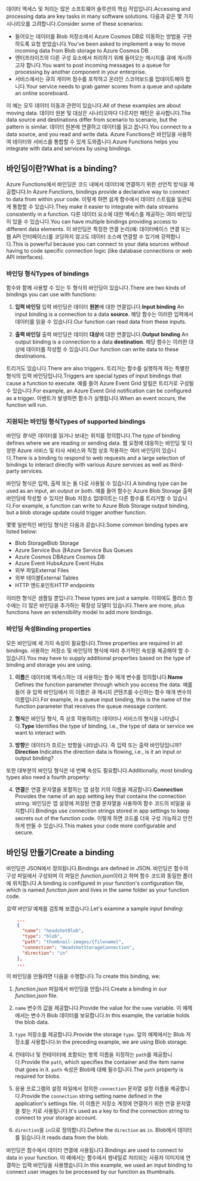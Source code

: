 <span data-ttu-id="d9c79-101">데이터 액세스 및 처리는 많은 소프트웨어 솔루션의 핵심 작업입니다.</span><span class="sxs-lookup"><span data-stu-id="d9c79-101">Accessing and processing data are key tasks in many software solutions.</span></span> <span data-ttu-id="d9c79-102">다음과 같은 몇 가지 시나리오를 고려합니다.</span><span class="sxs-lookup"><span data-stu-id="d9c79-102">Consider some of these scenarios:</span></span>

* <span data-ttu-id="d9c79-103">들어오는 데이터를 Blob 저장소에서 Azure Cosmos DB로 이동하는 방법을 구현하도록 요청 받았습니다.</span><span class="sxs-lookup"><span data-stu-id="d9c79-103">You've been asked to implement a way to move incoming data from Blob storage to Azure Cosmos DB.</span></span>
* <span data-ttu-id="d9c79-104">엔터프라이즈의 다른 구성 요소에서 처리하기 위해 들어오는 메시지를 큐에 게시하고자 합니다.</span><span class="sxs-lookup"><span data-stu-id="d9c79-104">You want to post incoming messages to a queue for processing by another component in your enterprise.</span></span>
* <span data-ttu-id="d9c79-105">서비스에서는 큐의 게이머 점수를 포착하고 온라인 스코어보드를 업데이트해야 합니다.</span><span class="sxs-lookup"><span data-stu-id="d9c79-105">Your service needs to grab gamer scores from a queue and update an online scoreboard.</span></span>

<span data-ttu-id="d9c79-106">이 예는 모두 데이터 이동과 관련이 있습니다.</span><span class="sxs-lookup"><span data-stu-id="d9c79-106">All of these examples are about moving data.</span></span> <span data-ttu-id="d9c79-107">데이터 원본 및 대상은 시나리오마다 다르지만 패턴은 유사합니다.</span><span class="sxs-lookup"><span data-stu-id="d9c79-107">The data source and destinations differ from scenario to scenario, but the pattern is similar.</span></span> <span data-ttu-id="d9c79-108">데이터 원본에 연결하고 데이터를 읽고 씁니다.</span><span class="sxs-lookup"><span data-stu-id="d9c79-108">You connect to a data source, and you read and write data.</span></span> <span data-ttu-id="d9c79-109">Azure Functions은 바인딩을 사용하여 데이터와 서비스를 통합할 수 있게 도와줍니다.</span><span class="sxs-lookup"><span data-stu-id="d9c79-109">Azure Functions helps you integrate with data and services by using bindings.</span></span> 

## <a name="what-is-a-binding"></a><span data-ttu-id="d9c79-110">바인딩이란?</span><span class="sxs-lookup"><span data-stu-id="d9c79-110">What is a binding?</span></span>

<span data-ttu-id="d9c79-111">Azure Functions에서 바인딩은 코드 내에서 데이터에 연결하기 위한 선언적 방식을 제공합니다.</span><span class="sxs-lookup"><span data-stu-id="d9c79-111">In Azure Functions, bindings provide a declarative way to connect to data from within your code.</span></span> <span data-ttu-id="d9c79-112">이렇게 하면 쉽게 함수에서 데이터 스트림을 일관되게 통합할 수 있습니다.</span><span class="sxs-lookup"><span data-stu-id="d9c79-112">They make it easier to integrate with data streams consistently in a function.</span></span> <span data-ttu-id="d9c79-113">다른 데이터 요소에 대한 액세스를 제공하는 여러 바인딩이 있을 수 있습니다.</span><span class="sxs-lookup"><span data-stu-id="d9c79-113">You can have multiple bindings providing access to different data elements.</span></span> <span data-ttu-id="d9c79-114">이 바인딩은 특정한 연결 논리(예: 데이터베이스 연결 또는 웹 API 인터페이스)를 코딩하지 않고도 데이터 소스에 연결할 수 있기에 강력합니다.</span><span class="sxs-lookup"><span data-stu-id="d9c79-114">This is powerful because you can connect to your data sources without having to code specific connection logic (like database connections or web API interfaces).</span></span>

### <a name="types-of-bindings"></a><span data-ttu-id="d9c79-115">바인딩 형식</span><span class="sxs-lookup"><span data-stu-id="d9c79-115">Types of bindings</span></span>

<span data-ttu-id="d9c79-116">함수와 함께 사용할 수 있는 두 형식의 바인딩이 있습니다.</span><span class="sxs-lookup"><span data-stu-id="d9c79-116">There are two kinds of bindings you can use with functions:</span></span>

1. <span data-ttu-id="d9c79-117">**입력 바인딩** 입력 바인딩은 데이터 **원본**에 대한 연결입니다.</span><span class="sxs-lookup"><span data-stu-id="d9c79-117">**Input binding** An input binding is a connection to a data **source**.</span></span> <span data-ttu-id="d9c79-118">해당 함수는 이러한 입력에서 데이터를 읽을 수 있습니다.</span><span class="sxs-lookup"><span data-stu-id="d9c79-118">Our function can read data from these inputs.</span></span>

1. <span data-ttu-id="d9c79-119">**출력 바인딩** 출력 바인딩은 데이터 **대상**에 대한 연결입니다.</span><span class="sxs-lookup"><span data-stu-id="d9c79-119">**Output binding** An output binding is a connection to a data **destination**.</span></span> <span data-ttu-id="d9c79-120">해당 함수는 이러한 대상에 데이터를 작성할 수 있습니다.</span><span class="sxs-lookup"><span data-stu-id="d9c79-120">Our function can write data to these destinations.</span></span>

<span data-ttu-id="d9c79-121">트리거도 있습니다.</span><span class="sxs-lookup"><span data-stu-id="d9c79-121">There are also triggers.</span></span> <span data-ttu-id="d9c79-122">트리거는 함수를 실행하게 하는 특별한 형식의 입력 바인딩입니다.</span><span class="sxs-lookup"><span data-stu-id="d9c79-122">Triggers are special types of input bindings that cause a function to execute.</span></span> <span data-ttu-id="d9c79-123">예를 들어 Azure Event Grid 알림은 트리거로 구성될 수 있습니다.</span><span class="sxs-lookup"><span data-stu-id="d9c79-123">For example, an Azure Event Grid notification can be configured as a trigger.</span></span> <span data-ttu-id="d9c79-124">이벤트가 발생하면 함수가 실행됩니다.</span><span class="sxs-lookup"><span data-stu-id="d9c79-124">When an event occurs, the function will run.</span></span>

### <a name="types-of-supported-bindings"></a><span data-ttu-id="d9c79-125">지원되는 바인딩 형식</span><span class="sxs-lookup"><span data-stu-id="d9c79-125">Types of supported bindings</span></span>

<span data-ttu-id="d9c79-126">바인딩 *형식*은 데이터를 읽거나 보내는 위치를 정의합니다.</span><span class="sxs-lookup"><span data-stu-id="d9c79-126">The *type* of binding defines where we are reading or sending data.</span></span> <span data-ttu-id="d9c79-127">웹 요청에 대응하는 바인딩 및 다양한 Azure 서비스 및 타사 서비스와 직접 상호 작용하는 여러 바인딩이 있습니다.</span><span class="sxs-lookup"><span data-stu-id="d9c79-127">There is a binding to respond to web requests and a large selection of bindings to interact directly with various Azure services as well as third-party services.</span></span>

<span data-ttu-id="d9c79-128">바인딩 형식은 입력, 출력 또는 둘 다로 사용될 수 있습니다.</span><span class="sxs-lookup"><span data-stu-id="d9c79-128">A binding type can be used as an input, an output or both.</span></span> <span data-ttu-id="d9c79-129">예를 들어 함수는 Azure Blob Storage 출력 바인딩에 작성할 수 있지만 Blob 저장소 업데이트는 다른 함수를 트리거할 수 있습니다.</span><span class="sxs-lookup"><span data-stu-id="d9c79-129">For example, a function can write to Azure Blob Storage output binding, but a blob storage update could trigger another function.</span></span>

<span data-ttu-id="d9c79-130">몇몇 일반적인 바인딩 형식은 다음과 같습니다.</span><span class="sxs-lookup"><span data-stu-id="d9c79-130">Some common binding types are listed below:</span></span>
- <span data-ttu-id="d9c79-131">Blob Storage</span><span class="sxs-lookup"><span data-stu-id="d9c79-131">Blob Storage</span></span>
- <span data-ttu-id="d9c79-132">Azure Service Bus 큐</span><span class="sxs-lookup"><span data-stu-id="d9c79-132">Azure Service Bus Queues</span></span>
- <span data-ttu-id="d9c79-133">Azure Cosmos DB</span><span class="sxs-lookup"><span data-stu-id="d9c79-133">Azure Cosmos DB</span></span>
- <span data-ttu-id="d9c79-134">Azure Event Hubs</span><span class="sxs-lookup"><span data-stu-id="d9c79-134">Azure Event Hubs</span></span>
- <span data-ttu-id="d9c79-135">외부 파일</span><span class="sxs-lookup"><span data-stu-id="d9c79-135">External Files</span></span>
- <span data-ttu-id="d9c79-136">외부 테이블</span><span class="sxs-lookup"><span data-stu-id="d9c79-136">External Tables</span></span>
- <span data-ttu-id="d9c79-137">HTTP 엔드포인트</span><span class="sxs-lookup"><span data-stu-id="d9c79-137">HTTP endpoints</span></span>

<span data-ttu-id="d9c79-138">이러한 형식은 샘플일 뿐입니다.</span><span class="sxs-lookup"><span data-stu-id="d9c79-138">These types are just a sample.</span></span> <span data-ttu-id="d9c79-139">이외에도 플러스 함수에는 더 많은 바인딩을 추가하는 확장성 모델이 있습니다.</span><span class="sxs-lookup"><span data-stu-id="d9c79-139">There are more, plus functions have an extensibility model to add more bindings.</span></span>

### <a name="binding-properties"></a><span data-ttu-id="d9c79-140">바인딩 속성</span><span class="sxs-lookup"><span data-stu-id="d9c79-140">Binding properties</span></span>

<span data-ttu-id="d9c79-141">모든 바인딩에 세 가지 속성이 필요합니다.</span><span class="sxs-lookup"><span data-stu-id="d9c79-141">Three properties are required in all bindings.</span></span> <span data-ttu-id="d9c79-142">사용하는 저장소 및 바인딩의 형식에 따라 추가적인 속성을 제공해야 할 수 있습니다.</span><span class="sxs-lookup"><span data-stu-id="d9c79-142">You may have to supply additional properties based on the type of binding and storage you are using.</span></span>

1. <span data-ttu-id="d9c79-143">**이름**은 데이터에 액세스하는 데 사용하는 함수 매개 변수를 정의합니다.</span><span class="sxs-lookup"><span data-stu-id="d9c79-143">**Name** Defines the function parameter through which you access the data.</span></span> <span data-ttu-id="d9c79-144">예를 들어 큐 입력 바인딩에서 이 이름은 큐 메시지 콘텐츠를 수신하는 함수 매개 변수의 이름입니다.</span><span class="sxs-lookup"><span data-stu-id="d9c79-144">For example, in a queue input binding, this is the name of the function parameter that receives the queue message content.</span></span> 

1. <span data-ttu-id="d9c79-145">**형식**은 바인딩 형식, 즉 상호 작용하려는 데이터나 서비스의 형식을 나타냅니다.</span><span class="sxs-lookup"><span data-stu-id="d9c79-145">**Type** Identifies the type of binding, i.e., the type of data or service we want to interact with.</span></span>

1. <span data-ttu-id="d9c79-146">**방향**은 데이터가 흐르는 방향을 나타냅니다. 즉 입력 또는 출력 바인딩입니까?</span><span class="sxs-lookup"><span data-stu-id="d9c79-146">**Direction** Indicates the direction data is flowing, i.e., is it an input or output binding?</span></span>

<span data-ttu-id="d9c79-147">또한 대부분의 바인딩 형식은 네 번째 속성도 필요합니다.</span><span class="sxs-lookup"><span data-stu-id="d9c79-147">Additionally, most binding types also need a fourth property:</span></span> 

4. <span data-ttu-id="d9c79-148">**연결**은 연결 문자열을 포함하는 앱 설정 키의 이름을 제공합니다.</span><span class="sxs-lookup"><span data-stu-id="d9c79-148">**Connection** Provides the name of an app setting key that contains the connection string.</span></span> <span data-ttu-id="d9c79-149">바인딩은 앱 설정에 저장된 연결 문자열을 사용하여 함수 코드의 비밀을 유지합니다.</span><span class="sxs-lookup"><span data-stu-id="d9c79-149">Bindings use connection strings stored in app settings to keep secrets out of the function code.</span></span> <span data-ttu-id="d9c79-150">이렇게 하면 코드를 더욱 구성 가능하고 안전하게 만들 수 있습니다.</span><span class="sxs-lookup"><span data-stu-id="d9c79-150">This makes your code more configurable and secure.</span></span>

## <a name="create-a-binding"></a><span data-ttu-id="d9c79-151">바인딩 만들기</span><span class="sxs-lookup"><span data-stu-id="d9c79-151">Create a binding</span></span>

<span data-ttu-id="d9c79-152">바인딩은 JSON에서 정의됩니다.</span><span class="sxs-lookup"><span data-stu-id="d9c79-152">Bindings are defined in JSON.</span></span> <span data-ttu-id="d9c79-153">바인딩은 함수의 구성 파일에서 구성되며 이 파일은 *function.json*이라고 하며 함수 코드와 동일한 폴더에 위치합니다.</span><span class="sxs-lookup"><span data-stu-id="d9c79-153">A binding is configured in your function's configuration file, which is named *function.json* and lives in the same folder as your function code.</span></span>

 <span data-ttu-id="d9c79-154">*입력 바인딩* 예제를 검토해 보겠습니다.</span><span class="sxs-lookup"><span data-stu-id="d9c79-154">Let's examine a sample *input binding*:</span></span>

```json
    ...
    {
      "name": "headshotBlob",
      "type": "blob",
      "path": "thumbnail-images/{filename}",
      "connection": "HeadshotStorageConnection",
      "direction": "in"
    },
    ...
```

<span data-ttu-id="d9c79-155">이 바인딩을 만들려면 다음을 수행합니다.</span><span class="sxs-lookup"><span data-stu-id="d9c79-155">To create this binding, we:</span></span>

1. <span data-ttu-id="d9c79-156">*function.json* 파일에서 바인딩을 만듭니다.</span><span class="sxs-lookup"><span data-stu-id="d9c79-156">Create a binding in our *function.json* file.</span></span>

1. <span data-ttu-id="d9c79-157">`name` 변수의 값을 제공합니다.</span><span class="sxs-lookup"><span data-stu-id="d9c79-157">Provide the value for the `name` variable.</span></span> <span data-ttu-id="d9c79-158">이 예제에서는 변수가 Blob 데이터를 보유합니다.</span><span class="sxs-lookup"><span data-stu-id="d9c79-158">In this example, the variable holds the blob data.</span></span>

1. <span data-ttu-id="d9c79-159">`type` 저장소를 제공합니다.</span><span class="sxs-lookup"><span data-stu-id="d9c79-159">Provide the storage `type`.</span></span> <span data-ttu-id="d9c79-160">앞의 예제에서는 Blob 저장소를 사용합니다.</span><span class="sxs-lookup"><span data-stu-id="d9c79-160">In the preceding example, we are using Blob storage.</span></span>

1. <span data-ttu-id="d9c79-161">컨테이너 및 컨테이터에 포함되는 항목 이름을 지정하는 `path`를 제공합니다.</span><span class="sxs-lookup"><span data-stu-id="d9c79-161">Provide the `path`, which specifies the container and the item name that goes in it.</span></span> <span data-ttu-id="d9c79-162">`path` 속성은 Blob에 대해 필수입니다.</span><span class="sxs-lookup"><span data-stu-id="d9c79-162">The `path` property is required for blobs.</span></span>

1. <span data-ttu-id="d9c79-163">응용 프로그램의 설정 파일에서 정의한 `connection` 문자열 설정 이름을 제공합니다.</span><span class="sxs-lookup"><span data-stu-id="d9c79-163">Provide the `connection` string setting name defined in the application's settings file.</span></span> <span data-ttu-id="d9c79-164">이 이름은 저장소 계정에 연결하기 위한 연결 문자열을 찾는 키로 사용됩니다.</span><span class="sxs-lookup"><span data-stu-id="d9c79-164">It's used as a key to find the connection string to connect to your storage account.</span></span>

1. <span data-ttu-id="d9c79-165">`direction`을 `in`으로 정의합니다.</span><span class="sxs-lookup"><span data-stu-id="d9c79-165">Define the `direction` as `in`.</span></span> <span data-ttu-id="d9c79-166">Blob에서 데이터를 읽습니다.</span><span class="sxs-lookup"><span data-stu-id="d9c79-166">It reads data from the blob.</span></span>

<span data-ttu-id="d9c79-167">바인딩은 함수에서 데이터 연결에 사용됩니다.</span><span class="sxs-lookup"><span data-stu-id="d9c79-167">Bindings are used to connect to data in your function.</span></span> <span data-ttu-id="d9c79-168">이 예에서는 함수에서 썸네일로 처리되는 사용자 이미지에 연결하는 입력 바인딩을 사용했습니다.</span><span class="sxs-lookup"><span data-stu-id="d9c79-168">In this example, we used an input binding to connect user images to be processed by our function as thumbnails.</span></span>
